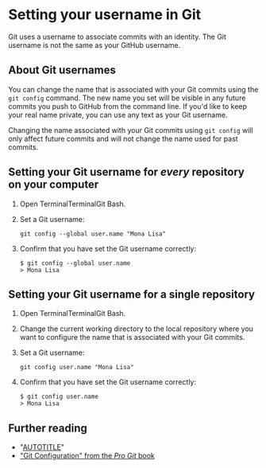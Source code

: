 # Setting your username in Git

Git uses a username to associate commits with an identity. The Git username is not the same as your GitHub username.

## About Git usernames

You can change the name that is associated with your Git commits using the `git config` command. The new name you set will be visible in any future commits you push to GitHub from the command line. If you'd like to keep your real name private, you can use any text as your Git username.

Changing the name associated with your Git commits using `git config` will only affect future commits and will not change the name used for past commits.

## Setting your Git username for _every_ repository on your computer

1. Open <span class="platform-mac">Terminal</span><span class="platform-linux">Terminal</span><span class="platform-windows">Git Bash</span>.

1. Set a Git username:

   ```shell
   git config --global user.name "Mona Lisa"
   ```

1. Confirm that you have set the Git username correctly:

   ```shell
   $ git config --global user.name
   > Mona Lisa
   ```

## Setting your Git username for a single repository

1. Open <span class="platform-mac">Terminal</span><span class="platform-linux">Terminal</span><span class="platform-windows">Git Bash</span>.

1. Change the current working directory to the local repository where you want to configure the name that is associated with your Git commits.

1. Set a Git username:

   ```shell
   git config user.name "Mona Lisa"
   ```

1. Confirm that you have set the Git username correctly:

   ```shell
   $ git config user.name
   > Mona Lisa
   ```

## Further reading

- "[AUTOTITLE](/account-and-profile/setting-up-and-managing-your-personal-account-on-github/managing-email-preferences/setting-your-commit-email-address)"
- ["Git Configuration" from the _Pro Git_ book](https://git-scm.com/book/en/Customizing-Git-Git-Configuration)
